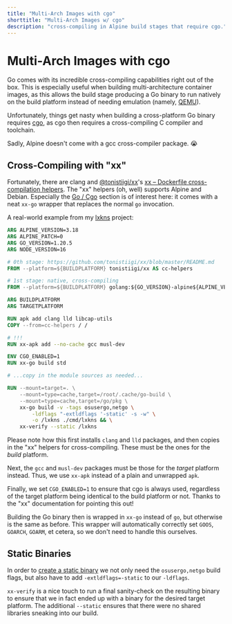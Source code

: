 ```yaml
---
title: "Multi-Arch Images with cgo"
shorttitle: "Multi-Arch Images w/ cgo"
description: "cross-compiling in Alpine build stages that require cgo."
---
```


# Multi-Arch Images with cgo

Go comes with its incredible cross-compiling capabilities right out of the box.
This is especially useful when building multi-architecture container images, as
this allows the build stage producing a Go binary to run natively on the build
platform instead of needing emulation (namely, [QEMU](https://www.qemu.org/)).

Unfortunately, things get nasty when building a cross-platform Go binary
requires [cgo](https://pkg.go.dev/cmd/cgo), as cgo then requires a
cross-compiling C compiler and toolchain.

Sadly, Alpine doesn't come with a gcc cross-compiler package. 😭

## Cross-Compiling with "xx"

Fortunately, there are clang and
[@tonistiigi/xx](https://github.com/tonistiigi/xx)'s [xx – Dockerfile
cross-compilation
helpers](https://github.com/tonistiigi/xx/blob/master/README.md). The "xx"
helpers (oh, well) supports Alpine and Debian. Especially the [Go /
Cgo](https://github.com/tonistiigi/xx/blob/master/README.md#go--cgo) section is
of interest here: it comes with a neat `xx-go` wrapper that replaces the normal
`go` invocation.

A real-world example from my [lxkns](https://github.com/thediveo/lxkns) project:

```dockerfile
ARG ALPINE_VERSION=3.18
ARG ALPINE_PATCH=0
ARG GO_VERSION=1.20.5
ARG NODE_VERSION=16

# 0th stage: https://github.com/tonistiigi/xx/blob/master/README.md
FROM --platform=${BUILDPLATFORM} tonistiigi/xx AS cc-helpers

# 1st stage: native, cross-compiling
FROM --platform=${BUILDPLATFORM} golang:${GO_VERSION}-alpine${ALPINE_VERSION} AS builder

ARG BUILDPLATFORM
ARG TARGETPLATFORM

RUN apk add clang lld libcap-utils
COPY --from=cc-helpers / /

# !!!
RUN xx-apk add --no-cache gcc musl-dev

ENV CGO_ENABLED=1
RUN xx-go build std

# ...copy in the module sources as needed...

RUN --mount=target=. \
    --mount=type=cache,target=/root/.cache/go-build \
    --mount=type=cache,target=/go/pkg \
    xx-go build -v -tags osusergo,netgo \
        -ldflags "-extldflags '-static' -s -w" \
        -o /lxkns ./cmd/lxkns && \
    xx-verify --static /lxkns
```

Please note how this first installs `clang` and `lld` packages, and then copies
in the "xx" helpers for cross-compiling. These must be the ones for the _build_
platform.

Next, the `gcc` and `musl-dev` packages must be those for the _target_ platform
instead. Thus, we use `xx-apk` instead of a plain and unwrapped `apk`.

Finally, we set `CGO_ENABLED=1` to ensure that cgo is always used, regardless of
the target platform being identical to the build platform or not. Thanks to the
"xx" documentation for pointing this out!

Building the Go binary then is wrapped in `xx-go` instead of `go`, but otherwise
is the same as before. This wrapper will automatically correctly set `GOOS`,
`GOARCH`, `GOARM`, et cetera, so we don't need to handle this ourselves.

## Static Binaries

In order to [create a static binary](https://www.arp242.net/static-go.html) we
not only need the `osusergo,netgo` build flags, but also have to add
`-extldflags=-static` to our `-ldflags`.

`xx-verify` is a nice touch to run a final sanity-check on the resulting binary
to ensure that we in fact ended up with a binary for the desired target
platform. The additional `--static` ensures that there were no shared libraries
sneaking into our build.
